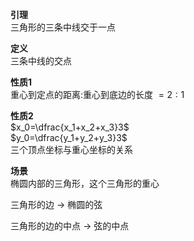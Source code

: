 **引理**  
三角形的三条中线交于一点  
  
**定义**  
三条中线的交点  
  
**性质1**  
重心到定点的距离:重心到底边的长度 $=2:1$  
  
**性质2**  
$x_0=\dfrac{x_1+x_2+x_3}3$  
$y_0=\dfrac{y_1+y_2+y_3}3$  
三个顶点坐标与重心坐标的关系  
  
**场景**  
椭圆内部的三角形，这个三角形的重心  
  
三角形的边 $\longrightarrow$ 椭圆的弦  
  
三角形的边的中点 $\longrightarrow$ 弦的中点  
